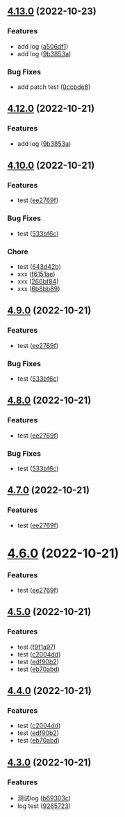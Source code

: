 

## [4.13.0](https://github.com/geeksdidi/kittyui/compare/v4.11.0...v4.13.0) (2022-10-23)


### Features

* add log ([a506df1](https://github.com/geeksdidi/kittyui/commit/a506df18708636b34aec63ebe63ad9c02846f9ff))
* add log ([9b3853a](https://github.com/geeksdidi/kittyui/commit/9b3853a926cbce9527d20b5d28c211d8b89d1caf))


### Bug Fixes

* add patch test ([0ccbde8](https://github.com/geeksdidi/kittyui/commit/0ccbde8f1eb55c643b848367f4c488d266616d90))

## [4.12.0](https://github.com/geeksdidi/kittyui/compare/v4.11.0...v4.12.0) (2022-10-21)


### Features

* add log ([9b3853a](https://github.com/geeksdidi/kittyui/commit/9b3853a926cbce9527d20b5d28c211d8b89d1caf))

## [4.10.0](https://github.com/geeksdidi/kittyui/compare/v4.5.0...v4.10.0) (2022-10-21)


### Features

* test ([ee2769f](https://github.com/geeksdidi/kittyui/commit/ee2769f3d08445f5daac32fb638ea488e377bea1))


### Bug Fixes

* test ([533bf6c](https://github.com/geeksdidi/kittyui/commit/533bf6c7985c18eba879f75414d9c95052c36f14))


### Chore

* test ([643d42b](https://github.com/geeksdidi/kittyui/commit/643d42b83535648bb11c092c9a9194985203c799))
* xxx ([f6151ae](https://github.com/geeksdidi/kittyui/commit/f6151ae62e5b70b1b90a6b9aff8e78f12636295c))
* xxx ([266bf84](https://github.com/geeksdidi/kittyui/commit/266bf8414e4c40d5e84e61bfcf2ccdde322a8244))
* xxx ([6b8bb89](https://github.com/geeksdidi/kittyui/commit/6b8bb89ff68f764eb8da830c2fe234323f11d004))

## [4.9.0](https://github.com/geeksdidi/kittyui/compare/v4.5.0...v4.9.0) (2022-10-21)


### Features

* test ([ee2769f](https://github.com/geeksdidi/kittyui/commit/ee2769f3d08445f5daac32fb638ea488e377bea1))


### Bug Fixes

* test ([533bf6c](https://github.com/geeksdidi/kittyui/commit/533bf6c7985c18eba879f75414d9c95052c36f14))

## [4.8.0](https://github.com/geeksdidi/kittyui/compare/v4.5.0...v4.8.0) (2022-10-21)


### Features

* test ([ee2769f](https://github.com/geeksdidi/kittyui/commit/ee2769f3d08445f5daac32fb638ea488e377bea1))


### Bug Fixes

* test ([533bf6c](https://github.com/geeksdidi/kittyui/commit/533bf6c7985c18eba879f75414d9c95052c36f14))

## [4.7.0](https://github.com/geeksdidi/kittyui/compare/v4.5.0...v4.7.0) (2022-10-21)


### Features

* test ([ee2769f](https://github.com/geeksdidi/kittyui/commit/ee2769f3d08445f5daac32fb638ea488e377bea1))

# [4.6.0](https://github.com/geeksdidi/kittyui/compare/v4.5.0...v4.6.0) (2022-10-21)


### Features

* test ([ee2769f](https://github.com/geeksdidi/kittyui/commit/ee2769f3d08445f5daac32fb638ea488e377bea1))

## [4.5.0](https://github.com/geeksdidi/kittyui/compare/v4.3.0...v4.5.0) (2022-10-21)


### Features

* test ([f9f1a97](https://github.com/geeksdidi/kittyui/commit/f9f1a97aadac681dda5ec97deb181ff3d2f81ac3))
* test ([c2004dd](https://github.com/geeksdidi/kittyui/commit/c2004dd588cf5aae221461428c2e1a3d6b59c4df))
* test ([edf90b2](https://github.com/geeksdidi/kittyui/commit/edf90b2f221d4df406c0629a27d585b4aaf8ad6a))
* test ([eb70abd](https://github.com/geeksdidi/kittyui/commit/eb70abd892d4fefae37e40a669be33bbb8071b6a))

## [4.4.0](https://github.com/geeksdidi/kittyui/compare/v4.3.0...v4.4.0) (2022-10-21)


### Features

* test ([c2004dd](https://github.com/geeksdidi/kittyui/commit/c2004dd588cf5aae221461428c2e1a3d6b59c4df))
* test ([edf90b2](https://github.com/geeksdidi/kittyui/commit/edf90b2f221d4df406c0629a27d585b4aaf8ad6a))
* test ([eb70abd](https://github.com/geeksdidi/kittyui/commit/eb70abd892d4fefae37e40a669be33bbb8071b6a))

## [4.3.0](https://github.com/geeksdidi/kittyui/compare/v4.1.1...v4.3.0) (2022-10-21)


### Features

* 测试log ([b69303c](https://github.com/geeksdidi/kittyui/commit/b69303c1c542bd51cd66330b89dd2bb774b09f73))
* log test ([9265723](https://github.com/geeksdidi/kittyui/commit/9265723c7568e79d275da2c306d95c17399fa0d3))